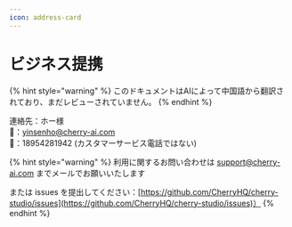 ```yaml
---
icon: address-card
---
```

# ビジネス提携


{% hint style="warning" %}
このドキュメントはAIによって中国語から翻訳されており、まだレビューされていません。
{% endhint %}




連絡先：ホー様  
📮：yinsenho@cherry-ai.com  
📱：18954281942 (カスタマーサービス電話ではない)

{% hint style="warning" %}
利用に関するお問い合わせは support@cherry-ai.com までメールでお願いいたします

または issues を提出してください：[https://github.com/CherryHQ/cherry-studio/issues](https://github.com/CherryHQ/cherry-studio/issues)）
{% endhint %}